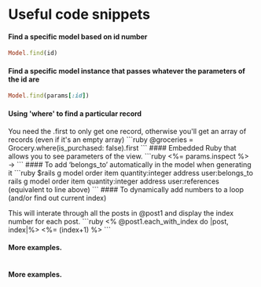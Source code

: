 # Useful code snippets

#### Find a specific model based on id number
```ruby
Model.find(id)
```
#### Find a specific model instance that passes whatever the parameters of the id are
```ruby
Model.find(params[:id])
```
#### Using 'where' to find a particular record 
<p>You need the .first to only get one record, otherwise you'll get an array of records (even if it's an empty array)
```ruby
@groceries = Grocery.where(is_purchased: false).first
```
#### Embedded Ruby that allows you to see parameters of the view.
```ruby
<%= params.inspect %> →   
```
#### To add ‘belongs_to’ automatically in the model when generating it
```ruby
$rails g model order item quantity:integer address user:belongs_to
rails g model order item quantity:integer address user:references (equivalent to line above)
```
#### To dynamically add numbers to a loop (and/or find out current index)
<p>  This will interate through all the posts in @post1 and display the index number for each post.
```ruby
<% @post1.each_with_index do |post, index|%>
	<%= (index+1) %>
```

#### More examples.
```ruby

```
#### More examples.
```ruby

```
